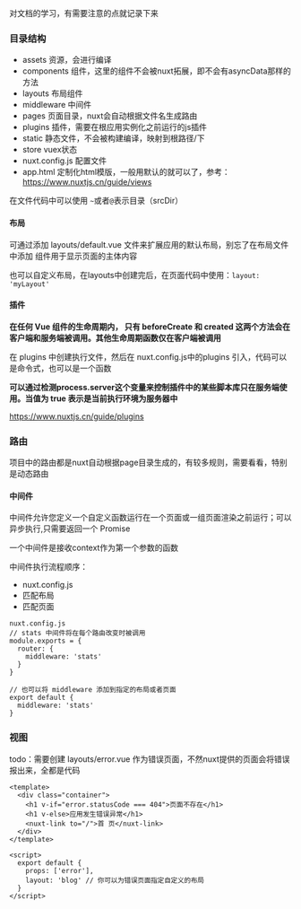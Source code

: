 对文档的学习，有需要注意的点就记录下来

### 目录结构

- assets 资源，会进行编译
- components 组件，这里的组件不会被nuxt拓展，即不会有asyncData那样的方法
- layouts 布局组件
- middleware 中间件
- pages 页面目录，nuxt会自动根据文件名生成路由
- plugins 插件，需要在根应用实例化之前运行的js插件
- static 静态文件，不会被构建编译，映射到根路径/下
- store vuex状态
- nuxt.config.js 配置文件
- app.html 定制化html模版，一般用默认的就可以了，参考：https://www.nuxtjs.cn/guide/views

在文件代码中可以使用 `~`或者`@`表示目录（srcDir）

#### 布局
可通过添加 layouts/default.vue 文件来扩展应用的默认布局，别忘了在布局文件中添加 <nuxt/> 组件用于显示页面的主体内容

也可以自定义布局，在layouts中创建完后，在页面代码中使用：`layout: 'myLayout'`

#### 插件

**在任何 Vue 组件的生命周期内， 只有 beforeCreate 和 created 这两个方法会在 客户端和服务端被调用。其他生命周期函数仅在客户端被调用**

在 plugins 中创建执行文件，然后在 nuxt.config.js中的plugins 引入，代码可以是命令式，也可以是一个函数

**可以通过检测process.server这个变量来控制插件中的某些脚本库只在服务端使用。当值为 true 表示是当前执行环境为服务器中**

https://www.nuxtjs.cn/guide/plugins

### 路由
项目中的路由都是nuxt自动根据page目录生成的，有较多规则，需要看看，特别是动态路由

#### 中间件
中间件允许您定义一个自定义函数运行在一个页面或一组页面渲染之前运行；可以异步执行,只需要返回一个 Promise

一个中间件是接收context作为第一个参数的函数

中间件执行流程顺序：
- nuxt.config.js
- 匹配布局
- 匹配页面

```
nuxt.config.js
// stats 中间件将在每个路由改变时被调用
module.exports = {
  router: {
    middleware: 'stats'
  }
}

// 也可以将 middleware 添加到指定的布局或者页面
export default {
  middleware: 'stats'
}

```

### 视图
todo：需要创建 layouts/error.vue 作为错误页面，不然nuxt提供的页面会将错误报出来，全都是代码
```
<template>
  <div class="container">
    <h1 v-if="error.statusCode === 404">页面不存在</h1>
    <h1 v-else>应用发生错误异常</h1>
    <nuxt-link to="/">首 页</nuxt-link>
  </div>
</template>

<script>
  export default {
    props: ['error'],
    layout: 'blog' // 你可以为错误页面指定自定义的布局
  }
</script>
```

